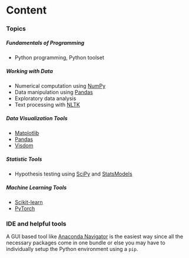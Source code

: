 # Content
### Topics
##### Fundamentals of Programming 
- Python programming, Python toolset
##### Working with Data
- Numerical computation using [NumPy](https://numpy.org/)
- Data manipulation using [Pandas](https://pandas.pydata.org/)
- Exploratory data analysis
- Text processing with [NLTK](https://www.nltk.org/)
##### Data Visualization Tools
- [Matplotlib](https://matplotlib.org/)
- [Pandas](https://pandas.pydata.org/)
- [Visdom](https://github.com/fossasia/visdom)
##### Statistic Tools
- Hypothesis testing using [SciPy](https://scipy.org/) and [StatsModels](https://www.statsmodels.org/stable/index.html)
##### Machine Learning Tools
- [Scikit-learn](https://scikit-learn.org/stable/)
- [PyTorch](https://pytorch.org/)

### IDE and helpful tools
A GUI based tool like [Anaconda Navigator](https://docs.anaconda.com) is the easiest way since all the necessary packages come in one bundle or else you may have to individually setup the Python environment using a `pip`.
